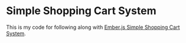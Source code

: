 Simple Shopping Cart System
===========================

This is my code for following along with [Ember.js Simple Shopping Cart System](https://www.youtube.com/playlist?list=PL0nNJgE19Y-gyzjrLV1mz2vJyzmLORWt0).


